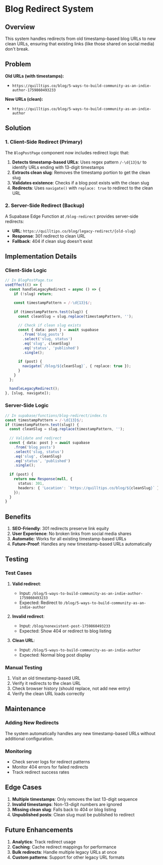 # Blog Redirect System

## Overview

This system handles redirects from old timestamp-based blog URLs to new clean URLs, ensuring that existing links (like those shared on social media) don't break.

## Problem

**Old URLs (with timestamps):**
- `https://quilltips.co/blog/5-ways-to-build-community-as-an-indie-author-1759860493233`

**New URLs (clean):**
- `https://quilltips.co/blog/5-ways-to-build-community-as-an-indie-author`

## Solution

### 1. Client-Side Redirect (Primary)

The `BlogPostPage` component now includes redirect logic that:

1. **Detects timestamp-based URLs**: Uses regex pattern `/-\d{13}$/` to identify URLs ending with 13-digit timestamps
2. **Extracts clean slug**: Removes the timestamp portion to get the clean slug
3. **Validates existence**: Checks if a blog post exists with the clean slug
4. **Redirects**: Uses `navigate()` with `replace: true` to redirect to the clean URL

### 2. Server-Side Redirect (Backup)

A Supabase Edge Function at `/blog-redirect` provides server-side redirects:

- **URL**: `https://quilltips.co/blog/legacy-redirect/{old-slug}`
- **Response**: 301 redirect to clean URL
- **Fallback**: 404 if clean slug doesn't exist

## Implementation Details

### Client-Side Logic

```typescript
// In BlogPostPage.tsx
useEffect(() => {
  const handleLegacyRedirect = async () => {
    if (!slug) return;

    const timestampPattern = /-\d{13}$/;
    
    if (timestampPattern.test(slug)) {
      const cleanSlug = slug.replace(timestampPattern, '');
      
      // Check if clean slug exists
      const { data: post } = await supabase
        .from('blog_posts')
        .select('slug, status')
        .eq('slug', cleanSlug)
        .eq('status', 'published')
        .single();
      
      if (post) {
        navigate(`/blog/${cleanSlug}`, { replace: true });
      }
    }
  };

  handleLegacyRedirect();
}, [slug, navigate]);
```

### Server-Side Logic

```typescript
// In supabase/functions/blog-redirect/index.ts
const timestampPattern = /-\d{13}$/;
if (timestampPattern.test(slug)) {
  const cleanSlug = slug.replace(timestampPattern, '');
  
  // Validate and redirect
  const { data: post } = await supabase
    .from('blog_posts')
    .select('slug, status')
    .eq('slug', cleanSlug)
    .eq('status', 'published')
    .single();
  
  if (post) {
    return new Response(null, {
      status: 301,
      headers: { 'Location': `https://quilltips.co/blog/${cleanSlug}` }
    });
  }
}
```

## Benefits

1. **SEO-Friendly**: 301 redirects preserve link equity
2. **User Experience**: No broken links from social media shares
3. **Automatic**: Works for all existing timestamp-based URLs
4. **Future-Proof**: Handles any new timestamp-based URLs automatically

## Testing

### Test Cases

1. **Valid redirect**: 
   - Input: `/blog/5-ways-to-build-community-as-an-indie-author-1759860493233`
   - Expected: Redirect to `/blog/5-ways-to-build-community-as-an-indie-author`

2. **Invalid redirect**:
   - Input: `/blog/nonexistent-post-1759860493233`
   - Expected: Show 404 or redirect to blog listing

3. **Clean URL**:
   - Input: `/blog/5-ways-to-build-community-as-an-indie-author`
   - Expected: Normal blog post display

### Manual Testing

1. Visit an old timestamp-based URL
2. Verify it redirects to the clean URL
3. Check browser history (should replace, not add new entry)
4. Verify the clean URL loads correctly

## Maintenance

### Adding New Redirects

The system automatically handles any new timestamp-based URLs without additional configuration.

### Monitoring

- Check server logs for redirect patterns
- Monitor 404 errors for failed redirects
- Track redirect success rates

## Edge Cases

1. **Multiple timestamps**: Only removes the last 13-digit sequence
2. **Invalid timestamps**: Non-13-digit numbers are ignored
3. **Missing clean slug**: Falls back to 404 or blog listing
4. **Unpublished posts**: Clean slug must be published to redirect

## Future Enhancements

1. **Analytics**: Track redirect usage
2. **Caching**: Cache redirect mappings for performance
3. **Bulk redirects**: Handle multiple legacy URLs at once
4. **Custom patterns**: Support for other legacy URL formats
